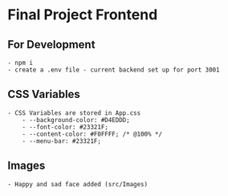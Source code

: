 # Final Project Frontend

## For Development

    - npm i
    - create a .env file - current backend set up for port 3001

## CSS Variables

    - CSS Variables are stored in App.css
        - --background-color: #D4EDDD;
        - --font-color: #23321F;
        - --content-color: #F0FFFF; /* @100% */
        - --menu-bar: #23321F;

## Images

    - Happy and sad face added (src/Images)

